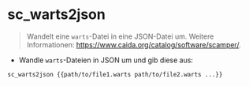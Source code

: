 # sc_warts2json

> Wandelt eine `warts`-Datei in eine JSON-Datei um.
> Weitere Informationen: <https://www.caida.org/catalog/software/scamper/>.

- Wandle `warts`-Dateien in JSON um und gib diese aus:

`sc_warts2json {{path/to/file1.warts path/to/file2.warts ...}}`
